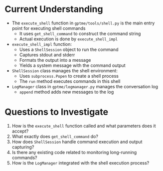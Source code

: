 # Current Understanding

- The `execute_shell` function in `gptme/tools/shell.py` is the main entry point for executing shell commands
  - It uses `get_shell_command` to construct the command string
  - Actual execution is done by `execute_shell_impl`
- `execute_shell_impl` function:
  - Uses a `ShellSession` object to run the command
  - Captures stdout and stderr
  - Formats the output into a message
  - Yields a system message with the command output
- `ShellSession` class manages the shell environment:
  - Uses `subprocess.Popen` to create a shell process
  - The `run` method executes commands in this shell
- `LogManager` class in `gptme/logmanager.py` manages the conversation log
  - `append` method adds new messages to the log

# Questions to Investigate

1. How is the `execute_shell` function called and what parameters does it accept?
2. What exactly does `get_shell_command` do?
3. How does `ShellSession` handle command execution and output capturing?
4. Is there any existing code related to monitoring long-running commands?
5. How is the `LogManager` integrated with the shell execution process?